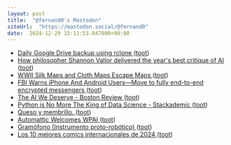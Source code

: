 ```yaml
---
layout: post
title:  "@fernand0's Mastodon"
siteUrl:  "https://mastodon.social/@fernand0"
date:  2024-12-29 15:11:53.047000+00:00
---
```

*  [Daily Google Drive backup using rclone ](https://codingrelic.geekhold.com/2024/12/daily-google-drive-backup-using-rclone.htm) ([toot](https://mastodon.social/@fernand0/113736752368628444))
*  [How philosopher Shannon Vallor delivered the year's best critique of AI ](https://www.fastcompany.com/91240425/how-philosopher-shannon-vallor-delivered-the-years-best-critique-of-a) ([toot](https://mastodon.social/@fernand0/113736045059833831))
*  [WWII Silk Maps and Cloth Maps Escape Maps ](http://escape-maps.com) ([toot](https://mastodon.social/@fernand0/113735932200134541))
*  [FBI Warns iPhone And Android Users—Move to fully end-to-end encrypted messengers ](https://discuss.techlore.tech/t/fbi-warns-iphone-and-android-users-move-to-fully-end-to-end-encrypted-messengers/1100) ([toot](https://mastodon.social/@fernand0/113735581922137197))
*  [The AI We Deserve - Boston Review  ](https://www.bostonreview.net/forum/the-ai-we-deserve/) ([toot](https://mastodon.social/@fernand0/113735335553042617))
*  [Python is No More The King of Data Science - Stackademic ](https://blog.stackademic.com/is-python-still-the-king-of-data-science-476f1e3191b) ([toot](https://mastodon.social/@fernand0/113734468182528828))
*  [Queso y membrillo. ](https://avecesunafoto.wordpress.com/2024/12/28/queso-y-membrillo) ([toot](https://mastodon.social/@fernand0/113733825115337338))
*  [Automattic Welcomes WPAI ](https://automattic.com/2024/12/09/automattic-welcomes-wpai) ([toot](https://mastodon.social/@fernand0/113733797591178744))
*  [Gramófono (Instrumento proto-robótico) ](https://www.flickr.com/photos/fernand0/54204512282) ([toot](https://mastodon.social/@fernand0/113733710386704648))
*  [Los 10 mejores comics internacionales de 2024 ](https://blogdecomics.com/los-10-mejores-comics-internacionales-de-2024) ([toot](https://mastodon.social/@fernand0/113731778691440553))
